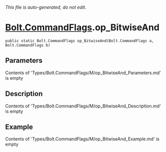 *This file is auto-generated, do not edit.*

# [Bolt.CommandFlags](Types/Bolt.CommandFlags.md).op_BitwiseAnd
`public static Bolt.CommandFlags op_BitwiseAnd(Bolt.CommandFlags a, Bolt.CommandFlags b)`
## Parameters
Contents of 'Types/Bolt.CommandFlags/M/op_BitwiseAnd_Parameters.md' is empty
## Description
Contents of 'Types/Bolt.CommandFlags/M/op_BitwiseAnd_Description.md' is empty
## Example
Contents of 'Types/Bolt.CommandFlags/M/op_BitwiseAnd_Example.md' is empty

